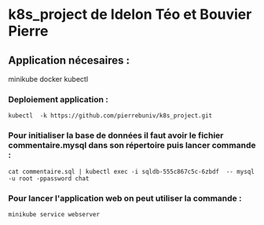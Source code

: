 # k8s_project de Idelon Téo et Bouvier Pierre


## Application nécesaires :
minikube
docker
kubectl

### Deploiement application :

``` kubectl  -k https://github.com/pierrebuniv/k8s_project.git ```

### Pour initialiser la base de données il faut avoir le fichier commentaire.mysql dans son répertoire puis lancer commande :

``` cat commentaire.sql | kubectl exec -i sqldb-555c867c5c-6zbdf  -- mysql -u root -ppassword chat ```


### Pour lancer l'application web on peut utiliser la commande :

```minikube service webserver```


